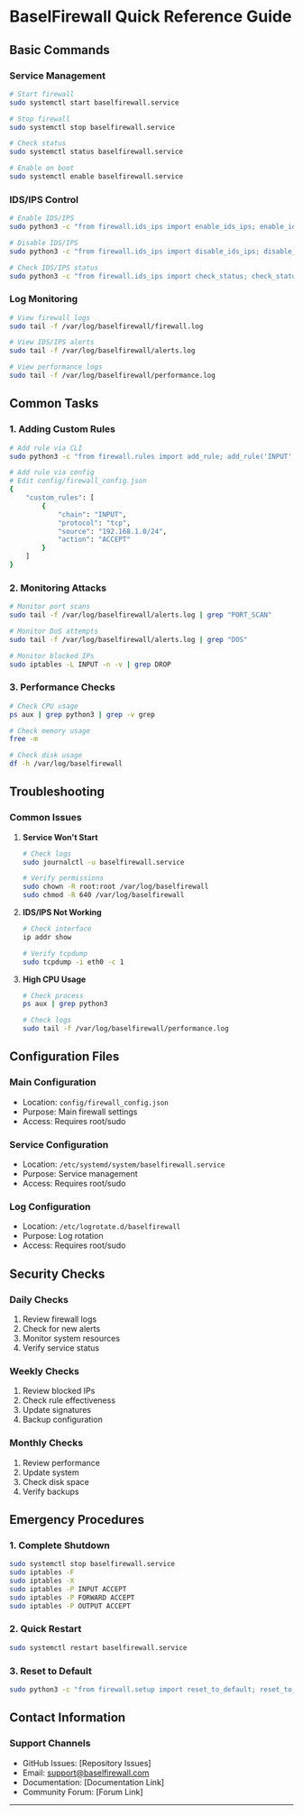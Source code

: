 # BaselFirewall Quick Reference Guide

## Basic Commands

### Service Management
```bash
# Start firewall
sudo systemctl start baselfirewall.service

# Stop firewall
sudo systemctl stop baselfirewall.service

# Check status
sudo systemctl status baselfirewall.service

# Enable on boot
sudo systemctl enable baselfirewall.service
```

### IDS/IPS Control
```bash
# Enable IDS/IPS
sudo python3 -c "from firewall.ids_ips import enable_ids_ips; enable_ids_ips()"

# Disable IDS/IPS
sudo python3 -c "from firewall.ids_ips import disable_ids_ips; disable_ids_ips()"

# Check IDS/IPS status
sudo python3 -c "from firewall.ids_ips import check_status; check_status()"
```

### Log Monitoring
```bash
# View firewall logs
sudo tail -f /var/log/baselfirewall/firewall.log

# View IDS/IPS alerts
sudo tail -f /var/log/baselfirewall/alerts.log

# View performance logs
sudo tail -f /var/log/baselfirewall/performance.log
```

## Common Tasks

### 1. Adding Custom Rules
```bash
# Add rule via CLI
sudo python3 -c "from firewall.rules import add_rule; add_rule('INPUT', 'tcp', '192.168.1.0/24', 'ACCEPT')"

# Add rule via config
# Edit config/firewall_config.json
{
    "custom_rules": [
        {
            "chain": "INPUT",
            "protocol": "tcp",
            "source": "192.168.1.0/24",
            "action": "ACCEPT"
        }
    ]
}
```

### 2. Monitoring Attacks
```bash
# Monitor port scans
sudo tail -f /var/log/baselfirewall/alerts.log | grep "PORT_SCAN"

# Monitor DoS attempts
sudo tail -f /var/log/baselfirewall/alerts.log | grep "DOS"

# Monitor blocked IPs
sudo iptables -L INPUT -n -v | grep DROP
```

### 3. Performance Checks
```bash
# Check CPU usage
ps aux | grep python3 | grep -v grep

# Check memory usage
free -m

# Check disk usage
df -h /var/log/baselfirewall
```

## Troubleshooting

### Common Issues

1. **Service Won't Start**
   ```bash
   # Check logs
   sudo journalctl -u baselfirewall.service
   
   # Verify permissions
   sudo chown -R root:root /var/log/baselfirewall
   sudo chmod -R 640 /var/log/baselfirewall
   ```

2. **IDS/IPS Not Working**
   ```bash
   # Check interface
   ip addr show
   
   # Verify tcpdump
   sudo tcpdump -i eth0 -c 1
   ```

3. **High CPU Usage**
   ```bash
   # Check process
   ps aux | grep python3
   
   # Check logs
   sudo tail -f /var/log/baselfirewall/performance.log
   ```

## Configuration Files

### Main Configuration
- Location: `config/firewall_config.json`
- Purpose: Main firewall settings
- Access: Requires root/sudo

### Service Configuration
- Location: `/etc/systemd/system/baselfirewall.service`
- Purpose: Service management
- Access: Requires root/sudo

### Log Configuration
- Location: `/etc/logrotate.d/baselfirewall`
- Purpose: Log rotation
- Access: Requires root/sudo

## Security Checks

### Daily Checks
1. Review firewall logs
2. Check for new alerts
3. Monitor system resources
4. Verify service status

### Weekly Checks
1. Review blocked IPs
2. Check rule effectiveness
3. Update signatures
4. Backup configuration

### Monthly Checks
1. Review performance
2. Update system
3. Check disk space
4. Verify backups

## Emergency Procedures

### 1. Complete Shutdown
```bash
sudo systemctl stop baselfirewall.service
sudo iptables -F
sudo iptables -X
sudo iptables -P INPUT ACCEPT
sudo iptables -P FORWARD ACCEPT
sudo iptables -P OUTPUT ACCEPT
```

### 2. Quick Restart
```bash
sudo systemctl restart baselfirewall.service
```

### 3. Reset to Default
```bash
sudo python3 -c "from firewall.setup import reset_to_default; reset_to_default()"
```

## Contact Information

### Support Channels
- GitHub Issues: [Repository Issues]
- Email: support@baselfirewall.com
- Documentation: [Documentation Link]
- Community Forum: [Forum Link]

--- 